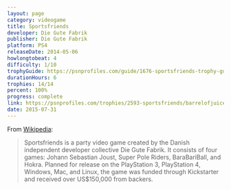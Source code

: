 ```yaml
---
layout: page
category: videogame
title: Sportsfriends
developer: Die Gute Fabrik
publisher: Die Gute Fabrik
platform: PS4
releaseDate: 2014-05-06
howlongtobeat: 4
difficulty: 1/10
trophyGuide: https://psnprofiles.com/guide/1676-sportsfriends-trophy-guide
durationHours: 6
trophies: 14/14
percent: 100%
progress: complete
link: https://psnprofiles.com/trophies/2593-sportsfriends/barrelofjuice
date: 2015-07-31
---
```


From [Wikipedia](https://en.wikipedia.org/wiki/Sportsfriends):

> Sportsfriends is a party video game created by the Danish independent developer collective Die Gute Fabrik. It consists of four games: Johann Sebastian Joust, Super Pole Riders, BaraBariBall, and Hokra. Planned for release on the PlayStation 3, PlayStation 4, Windows, Mac, and Linux, the game was funded through Kickstarter and received over US$150,000 from backers.
